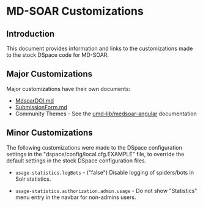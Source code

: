 # MD-SOAR Customizations

## Introduction

This document provides information and links to the customizations made to
the stock DSpace code for MD-SOAR.

## Major Customizations

Major customizations have their own documents:

* [MdsoarDOI.md](./MdsoarDOI.md)
* [SubmissionForm.md](./SubmissionForm.md)
* Community Themes - See the [umd-lib/medsoar-angular](https://github.com/umd-lib/mdsoar-angular)
  documentation

## Minor Customizations

The following customizations were made to the DSpace configuration settings in
the "dspace/config/local.cfg.EXAMPLE" file, to override the default settings in
the stock DSpace configuration files.

* `usage-statistics.logBots` - ("false") Disable logging of spiders/bots in Solr
  statistics.

* `usage-statistics.authorization.admin.usage` - Do not show "Statistics" menu
  entry in the navbar for non-admins users.
